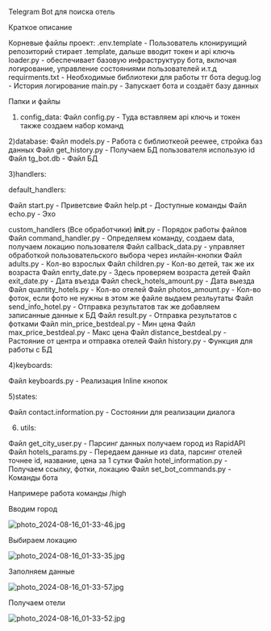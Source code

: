 Telegram Bot для поиска отель

Краткое описание 


Корневые файлы проект:
.env.template - Пользователь клонируищий репозиторий стирает .template, дальше вводит токен и api ключь
loader.py - обеспечивает базовую инфраструктуру бота, включая логирование, управление состояниями пользователей и.т.д
requirments.txt - Необходимые библиотеки для работы тг бота
degug.log - История логирование
main.py - Запускает бота и создаёт базу данных


Папки и файлы 

1) config_data:
Файл config.py - Туда вставляем api ключь и токен также создаем набор команд

2)database:
Файл models.py - Работа с библиоткеой peewee, стройка баз данных
Файл get_history.py - Получаем БД пользователя использую id
Файл tg_bot.db - Файл БД

3)handlers:

default_handlers:

Файл start.py - Приветсвие 
Файл help.pt - Доступные команды
Файл echo.py - Эхо 

custom_handlers (Все обработчики)
__init__.py - Порядок работы файлов
Файл command_handler.py - Определяем команду, создаем data, получаем локацию пользователя
Файл callback_data.py - управляет обработкой пользовательского выбора через инлайн-кнопки 
Файл adults.py - Кол-во взрослых
Файл children.py - Кол-во детей, так же их возраста
Файл enrty_date.py - Здесь проверяем возраста детей
Файл exit_date.py - Дата въезда 
Файл check_hotels_amount.py - Дата выезда
Файл quantity_hotels.py - Кол-во отелей
Файл photos_amount.py - Кол-во фоток, если фото не нужны в этом же файле выдаем резльутаты
Файл send_info_hotel.py - Отправка результатов так же добавляем записанные данные к БД
Файл result.py - Отправка результатов с фотками
Файл min_price_bestdeal.py - Мин цена
Файл max_price_bestdeal.py - Макс цена
Файл distance_bestdeal.py - Растояние от центра и отправка отелей
Файл history.py - Функция для работы с БД


4)keyboards:

Файл keyboards.py - Реализация Inline кнопок

5)states:

Файл contact.information.py - Состоянии для реализации диалога

6) utils:

Файл get_city_user.py - Парсинг данных получаем город из RapidAPI
Файл hotels_params.py - Передаем данные из data, парсинг отелей точнее id, название, цена за 1 сутки
Файл hotel_information.py - Получаем ссылку, фотки, локацию
Файл set_bot_commands.py - Команды бота


Напримере работа команды /high

Вводим город

![photo_2024-08-16_01-33-46.jpg](..%2F..%2F..%2FDesktop%2Fphoto_2024-08-16_01-33-46.jpg)

Выбираем локацию 

![photo_2024-08-16_01-33-35.jpg](..%2F..%2F..%2FDesktop%2Fphoto_2024-08-16_01-33-35.jpg)

Заполняем данные

![photo_2024-08-16_01-33-57.jpg](..%2F..%2F..%2FDesktop%2Fphoto_2024-08-16_01-33-57.jpg)

Получаем отели

![photo_2024-08-16_01-33-52.jpg](..%2F..%2F..%2FDesktop%2Fphoto_2024-08-16_01-33-52.jpg)